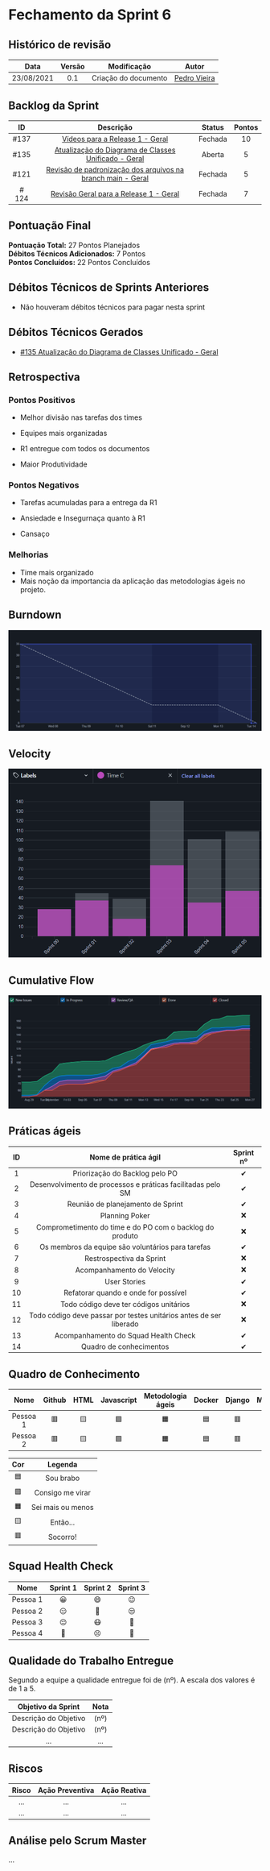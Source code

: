 # Fechamento da Sprint 6

## Histórico de revisão

| **Data** |  **Versão** | **Modificação**  |  **Autor** |
|:-:|:-:|:-:|:-:|
|    23/08/2021   |  0.1 | Criação do documento  | [Pedro Vieira](https://github.com/Pedro-V8) |

## Backlog da Sprint 

| **ID** |  **Descrição** | **Status**  |  **Pontos** |
|:-:|:-:|:-:|:-:|
|    #137   |  [Vídeos para a Release 1 - Geral ](https://github.com/fga-eps-mds/2021-1-hospitalar/issues/137) | Fechada  | 10 |
|    #135   |  [Atualização do Diagrama de Classes Unificado - Geral](https://github.com/fga-eps-mds/2021-1-hospitalar/issues/135) | Aberta  | 5 |
|    #121   |  [Revisão de padronização  dos arquivos na branch main - Geral](https://github.com/fga-eps-mds/2021-1-hospitalar/issues/121) | Fechada  | 5 |
| # 124   |  [Revisão Geral para a Release 1 - Geral](https://github.com/fga-eps-mds/2021-1-hospitalar/issues/124)  | Fechada | 7 |


## Pontuação Final

**Pontuação Total:** 27 Pontos Planejados <br>
**Débitos Técnicos Adicionados:** 7 Pontos <br>
**Pontos Concluídos:** 22 Pontos Concluídos <br>

## Débitos Técnicos de Sprints Anteriores

- Não houveram débitos técnicos para pagar nesta sprint

## Débitos Técnicos Gerados

- [#135 Atualização do Diagrama de Classes Unificado - Geral](https://github.com/fga-eps-mds/2021-1-hospitalar/issues/135)


## Retrospectiva

### Pontos Positivos

- Melhor divisão nas tarefas dos times

- Equipes mais organizadas

- R1 entregue com todos os documentos

- Maior Produtividade

### Pontos Negativos

- Tarefas acumuladas para a entrega da R1

- Ansiedade e Insegurnaça quanto à R1

- Cansaço

### Melhorias

- Time mais organizado
- Mais noção da importancia da aplicação das metodologias ágeis no projeto.

## Burndown

![Burndown](/docs/assets/sprints/time_c/sprint_6/burndown.png) 
  
## Velocity

![Velocity](/docs/assets/sprints/time_c/sprint_6/velocity.png) 

## Cumulative Flow

![Cumulative Flow](/docs/assets/sprints/time_c/sprint_6/cflow.png)
  
## Práticas ágeis
  
|ID    | Nome de prática ágil    | Sprint nº |
| :-: | :-: | :-: |
| 1    | Priorização do Backlog pelo PO | &#10004; |
| 2    | Desenvolvimento de processos e práticas facilitadas pelo SM | &#10004; |
| 3    | Reunião de planejamento de Sprint | &#10004; |
| 4    | Planning Poker | &#10060; |
| 5    | Comprometimento do time e do PO com o backlog do produto | &#10060; |
| 6    | Os membros da equipe são voluntários para tarefas | &#10004; |
| 7    | Restrospectiva da Sprint | &#10060; |
| 8    | Acompanhamento do Velocity | &#10060; |
| 9    | User Stories | &#10004; |
| 10 |    Refatorar quando e onde for possível | &#10004; |
| 11 | Todo código deve ter códigos unitários | &#10060; |
| 12 |    Todo código deve passar por testes unitários antes de ser liberado | &#10060; |
| 13 |     Acompanhamento do Squad Health Check | &#10004; |
| 14 |    Quadro de conhecimentos| &#10004; |
  
## Quadro de Conhecimento

| Nome | Github | HTML | Javascript | Metodologia ágeis | Docker | Django | Mongodb |
| :-: | :-: | :-: | :-: | :-: | :-: | :-: | :-: |
| Pessoa 1 | &#128997; | &#129000; | &#129001; | &#128999; | &#128998; | &#128997; | &#128997; | 
| Pessoa 2 | &#128997; | &#129000; | &#129001; | &#128999; | &#128998; | &#128997; | &#128997; | 


| Cor | Legenda |
| :-: | :-: |
| &#128998; | Sou brabo |
| &#129001;| Consigo me virar |
| &#128999; | Sei mais ou menos|
| &#129000;  | Então... |
| &#128997; | Socorro!|
  
## Squad Health Check
  
| Nome | Sprint 1 | Sprint 2 | Sprint 3 |
| :-: | :-: | :-: | :-: |
| Pessoa 1 | &#128512; | &#128516; | &#128521; |
| Pessoa 2 | &#128529; | &#129320; | &#128530; |
| Pessoa 3 | &#128532; | &#128567; | &#129314; |
| Pessoa 4 | &#129395; | &#128547; | &#129321; |

## Qualidade do Trabalho Entregue

Segundo a equipe a qualidade entregue foi de (nº). A escala dos valores é de 1 a 5.

| **Objetivo da Sprint** |  **Nota** |
|:-:|:-:|
|    Descrição do Objetivo   |  (nº) |
|    Descrição do Objetivo   |  (nº) | 
|    ...   |  ... |

## Riscos

|  **Risco**  | **Ação Preventiva** |	**Ação Reativa** |
|:-:|:-:|:-:|
| ... | ... | ... |
| ... | ... | ... |
  
<!-- ## Burndown de Riscos (???) -->

## Análise pelo Scrum Master

...
